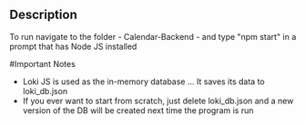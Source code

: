 ## Description

To run navigate to the folder - Calendar-Backend - and type "npm start" in a prompt that has Node JS installed

#Important Notes

- Loki JS is used as the in-memory database ... It saves its data to loki_db.json
- If you ever want to start from scratch, just delete loki_db.json and a new version of the DB will be created next time the program is run
